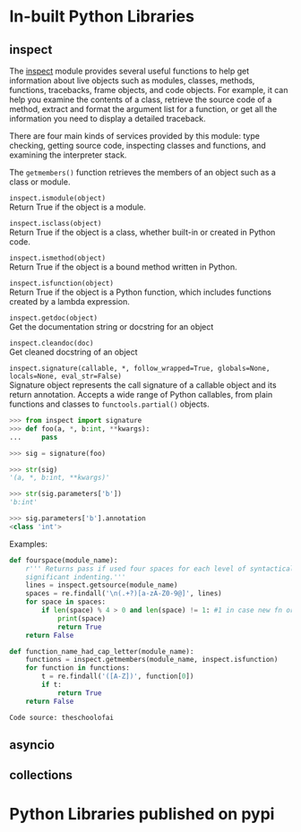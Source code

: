 # In-built Python Libraries #

## inspect ##
The [inspect](https://docs.python.org/3/library/inspect.html) module provides several useful functions to help get information about live objects such as modules, classes, methods, functions, tracebacks, frame objects, and code objects. For example, it can help you examine the contents of a class, retrieve the source code of a method, extract and format the argument list for a function, or get all the information you need to display a detailed traceback.

There are four main kinds of services provided by this module: type checking, getting source code, inspecting classes and functions, and examining the interpreter stack.

The `getmembers()` function retrieves the members of an object such as a class or module.

`inspect.ismodule(object)`  
Return True if the object is a module.

`inspect.isclass(object)`  
Return True if the object is a class, whether built-in or created in Python code.

`inspect.ismethod(object)`  
Return True if the object is a bound method written in Python.

`inspect.isfunction(object)`  
Return True if the object is a Python function, which includes functions created by a lambda expression.

`inspect.getdoc(object)`  
Get the documentation string or docstring for an object

`inspect.cleandoc(doc)`  
Get cleaned docstring of an object

`inspect.signature(callable, *, follow_wrapped=True, globals=None, locals=None, eval_str=False)`  
Signature object represents the call signature of a callable object and its return annotation. Accepts a wide range of Python callables, from plain functions and classes to `functools.partial()` objects.

``` python
>>> from inspect import signature
>>> def foo(a, *, b:int, **kwargs):
...     pass

>>> sig = signature(foo)

>>> str(sig)
'(a, *, b:int, **kwargs)'

>>> str(sig.parameters['b'])
'b:int'

>>> sig.parameters['b'].annotation
<class 'int'>
```


Examples:
``` python
def fourspace(module_name):
    r''' Returns pass if used four spaces for each level of syntactically \
    significant indenting.'''
    lines = inspect.getsource(module_name)
    spaces = re.findall('\n(.+?)[a-zA-Z0-9@]', lines)
    for space in spaces:
        if len(space) % 4 > 0 and len(space) != 1: #1 in case new fn or cls start after \n
            print(space)
            return True
    return False

def function_name_had_cap_letter(module_name):
    functions = inspect.getmembers(module_name, inspect.isfunction)
    for function in functions:
        t = re.findall('([A-Z])', function[0])
        if t:
            return True
    return False

```
`Code source: theschoolofai`

## asyncio ##

## collections ##
     


# Python Libraries published on pypi #

